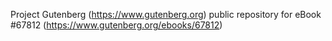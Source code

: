 Project Gutenberg (https://www.gutenberg.org) public repository for eBook #67812 (https://www.gutenberg.org/ebooks/67812)
